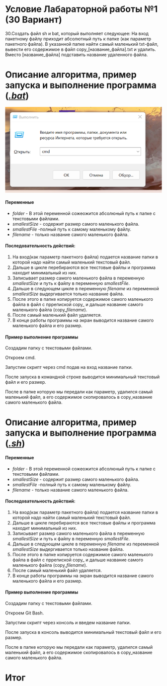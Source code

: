 # Условие Лабараторной работы №1 (30 Вариант)
30.Создать файл sh и bat, который выполняет следующее: 
На вход пакетному файлу приходит абсолютный путь к папке (как параметр пакетного файла). В указанной папке найти самый маленький txt-файл, вывести его содержимое в файл copy_[название_файла].txt и удалить. Вместо [название_файла] подставить название удаленного файла.

# Описание алгоритма, пример запуска и выполнение программа ([_.bat_](https://github.com/iis-32170x/RPIIS/blob/%D0%A8%D0%B0%D1%80%D0%BE%D0%B2_%D0%A4/lab30.bat)) 
![image](images/cmd.png)
#### Переменные
- *folder* - В этой переменной сожеожится абсолюный путь к папке с текстовыми файлами.
- *smallestSize* - содержит размер самого маленького файла.
- *smallestFile* -полный путь к самому маленькому файлу.
- *filename* - только название самого маленького файла.
#### Последовательность действий:
1. На вход(как параметр пакетного файла) подается название папки в которой надо найти самый маленький текстовый файл.
2. Дальше в цикле перебираются все текстовые файлы и программа находит минимальный из них.
3. Записывает размер самого маленького файла в переменную *smallestSize* и путь к файлу в переменную *smallestFile*.
4. Дальше в следующем цикле в переменную *filename* из переменной *smallestSize* выдергивается только название файла.
5. После этого в папке копируется содержимое самого маленького файла в файл с пррепиской copy_ и дальше название самого маленького файла (copy_*filename*).
6. После самый маленький файл удаляется.
7. В конце работы программы на экран выводится название самого маленького файла и его размер.
#### Пример выполнение программы
Создадим папку с текстовыми файлами.


Откроем cmd.

Запустим скрипт через cmd подав на вход название папки.

После запуска в командной строке выводится минимальный текстовый файл и его размер.

После в папке которую мы передали как параметр, удалился самый маленький файл, а его содержимое скопировалось в copy_название самого маленького файла.

# Описание алгоритма, пример запуска и выполнение программа ([_.sh_](https://github.com/iis-32170x/RPIIS/blob/%D0%A8%D0%B0%D1%80%D0%BE%D0%B2_%D0%A4/lab30.bat)) 

#### Переменные
- *folder* - В этой переменной сожеожится абсолюный путь к папке с текстовыми файлами.
- *smallestSize* - содержит размер самого маленького файла.
- *smallestFile* -полный путь к самому маленькому файлу.
- *filename* - только название самого маленького файла.
#### Последовательность действий:
1. На вход(как параметр пакетного файла) подается название папки в которой надо найти самый маленький текстовый файл.
2. Дальше в цикле перебираются все текстовые файлы и программа находит минимальный из них.
3. Записывает размер самого маленького файла в переменную *smallestSize* и путь к файлу в переменную *smallestFile*.
4. Дальше в следующем цикле в переменную *filename* из переменной *smallestSize* выдергивается только название файла.
5. После этого в папке копируется содержимое самого маленького файла в файл с пррепиской copy_ и дальше название самого маленького файла (copy_*filename*).
6. После самый маленький файл удаляется.
7. В конце работы программы на экран выводится название самого маленького файла и его размер.
#### Пример выполнение программы
Создадим папку с текстовыми файлами.


Откроем Git Bash.

Запустим скрипт через консоль и введем название папки.

После запуска в консоль выводится минимальный текстовый файл и его размер.

После в папке которую мы передали как параметр, удалился самый маленький файл, а его содержимое скопировалось в copy_название самого маленького файла.

# Итог

